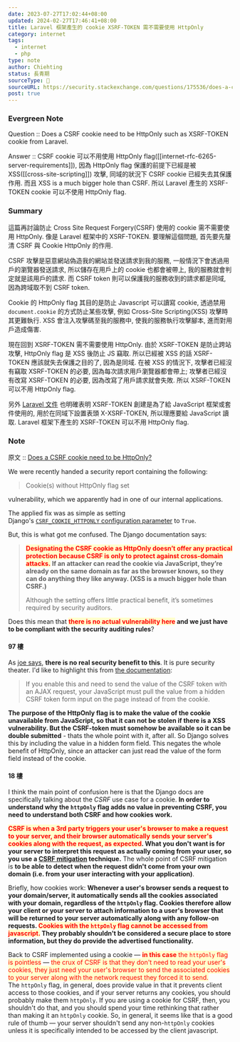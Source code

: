 ```yaml
---
date: 2023-07-27T17:02:44+08:00
updated: 2024-02-27T17:46:41+08:00
title: Laravel 框架產生的 cookie XSRF-TOKEN 需不需要使用 HttpOnly
category: internet
tags:
  - internet
  - php
type: note
author: Chiehting
status: 長青期
sourceType: 📰️
sourceURL: https://security.stackexchange.com/questions/175536/does-a-csrf-cookie-need-to-be-httponly
post: true
---
```


### Evergreen Note

Question :: Does a CSRF cookie need to be HttpOnly such as XSRF-TOKEN cookie from Laravel.

Answer :: CSRF cookie 可以不用使用 HttpOnly flag([[internet-rfc-6265-server-requirements]]), 因為 HttpOnly flag 保護的前提下已經是被 XSS([[cross-site-scripting]]) 攻擊, 同域的狀況下 CSRF cookie 已經失去其保護作用. 而且 XSS is a much bigger hole than CSRF. 所以 Laravel 產生的 XSRF-TOKEN cookie 可以不使用 HttpOnly flag.

<!--more-->

### Summary

這篇再討論防止 Cross Site Request Forgery(CSRF) 使用的 cookie 需不需要使用 HttpOnly. 像是 Laravel 框架中的 XSRF-TOKEN. 要理解這個問題, 首先要先釐清 CSRF 與 Cookie HttpOnly 的作用.

CSRF 攻擊是惡意網站偽造我的網站並發送請求到我的服務, 一般情況下會透過用戶的瀏覽器發送請求, 所以儲存在用戶上的 cookie 也都會被帶上, 我的服務就會判定就是該用戶的請求. 而 CSRF token 則可以保護我的服務收到的請求都是同域, 因為跨域取不到 CSRF token.

Cookie 的 HttpOnly flag 其目的是防止 Javascript 可以讀寫 cookie, 透過禁用 `document.cookie` 的方式防止某些攻擊, 例如 Cross-Site Scripting(XSS) 攻擊時其更難執行. XSS 會注入攻擊碼至我的服務中, 使我的服務執行攻擊腳本, 進而對用戶造成傷害.

現在回到 XSRF-TOKEN 需不需要使用 HttpOnly. 由於 XSRF-TOKEN 是防止跨站攻擊,  HttpOnly flag  是 XSS 後防止 JS 竊取. 所以已經被 XSS 的話 XSRF-TOKEN 應該就失去保護之目的了, 因為是同域. 在被 XSS 的情況下, 攻擊者已經沒有竊取 XSRF-TOKEN 的必要, 因為每次請求用戶瀏覽器都會帶上; 攻擊者已經沒有改寫 XSRF-TOKEN 的必要, 因為改寫了用戶請求就會失敗. 所以 XSRF-TOKEN 可以不用 HttpOnly flag.

另外 [Laravel 文件](https://laravel.com/docs/10.x/csrf#csrf-x-xsrf-token) 也明確表明 XSRF-TOKEN 創建是為了給 JavaScript 框架或套件使用的, 用於在同域下設置表頭 X-XSRF-TOKEN, 所以理應要給 JavaScript 讀取. Laravel 框架下產生的 XSRF-TOKEN 可以不用 HttpOnly flag.

### Note

原文 :: [Does a CSRF cookie need to be HttpOnly?](https://security.stackexchange.com/questions/175536/does-a-csrf-cookie-need-to-be-httponly)

We were recently handed a security report containing the following:

>Cookie(s) without HttpOnly flag set

vulnerability, which we apparently had in one of our internal applications.

The applied fix was as simple as setting Django's [`CSRF_COOKIE_HTTPONLY` configuration parameter](https://docs.djangoproject.com/en/2.0/ref/settings/#csrf-cookie-httponly) to `True`.

But, this is what got me confused. The Django documentation says:

>**<span style="background-color: #ffffcc; color: red">Designating the CSRF cookie as HttpOnly doesn’t offer any practical protection because CSRF is only to protect against cross-domain attacks.</span> If an attacker can read the cookie via JavaScript, they’re already on the same domain as far as the browser knows, so they can do anything they like anyway. (XSS is a much bigger hole than CSRF.)**
>
>Although the setting offers little practical benefit, it’s sometimes required by security auditors.

Does this mean that **<span style="background-color: #ffffcc; color: red">there is no actual vulnerability here</span> and we just have to be compliant with the security auditing rules**?

#### 97 樓

As [joe says](https://security.stackexchange.com/a/175538/98538), **there is no real security benefit to this**. It is pure security theater. I'd like to highlight this from [the documentation](https://docs.djangoproject.com/en/2.0/ref/settings/#csrf-cookie-httponly):

> If you enable this and need to send the value of the CSRF token with an AJAX request, your JavaScript must pull the value from a hidden CSRF token form input on the page instead of from the cookie.

**The purpose of the HttpOnly flag is to make the value of the cookie unavailable from JavaScript, so that it can not be stolen if there is a XSS vulnerability. But the CSRF-token must somehow be available so it can be double submitted** - thats the whole point with it, after all. So Django solves this by including the value in a hidden form field. This negates the whole benefit of HttpOnly, since an attacker can just read the value of the form field instead of the cookie.

#### 18 樓

I think the main point of confusion here is that the Django docs are specifically talking about the *CSRF* use case for a cookie. **In order to understand why the `httpOnly` flag adds no value in preventing CSRF, you need to understand both CSRF and how cookies work.**

**<span style="background-color: #ffffcc; color: red">CSRF is when a 3rd party triggers your user's browser to make a request to your server, and their browser automatically sends your server's cookies along with the request, as expected</span>. What you don't want is for your server to interpret this request as actually coming from your user, so you use a [CSRF mitigation](https://cheatsheetseries.owasp.org/cheatsheets/Cross-Site_Request_Forgery_Prevention_Cheat_Sheet.html) technique.** The whole point of CSRF mitigation is **to be able to detect when the request didn't come from your own domain (i.e. from your user interacting with your application)**.

Briefly, how cookies work: **Whenever a user's browser sends a request to your domain/server, it automatically sends all the cookies associated with your domain, regardless of the `httpOnly` flag. Cookies therefore allow your client or your server to attach information to a user's browser that will be returned to your server automatically along with any follow-on requests. <span style="background-color: #ffffcc; color: red">Cookies with the `httpOnly` flag cannot be accessed from javascript.</span> They probably shouldn't be considered a secure place to store information, but they do provide the advertised functionality.**

Back to CSRF implemented using a cookie — <span style="background-color: #ffffcc; color: red">**in this case** the `httpOnly` flag is pointless</span> — <span style="background-color: #ffffcc; color: red">the crux of CSRF is that they don't need to read your user's cookies, they just need your user's browser to send the associated cookies to your server along with the network request they forced it to send.</span> The `httpOnly` flag, in general, does provide value in that it prevents client access to those cookies, and if your server returns any cookies, you should probably make them `httpOnly`. If you are using a cookie for CSRF, then, you shouldn't do that, and you should spend your time rethinking that rather than making it an `httpOnly` cookie. So, in general, it seems like that is a good rule of thumb — your server shouldn't send any non-`httpOnly` cookies unless it is specifically intended to be accessed by the client javascript.